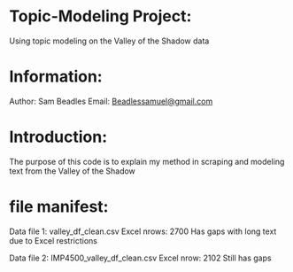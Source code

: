 # Topic-Modeling Project:
Using topic modeling on the Valley of the Shadow data

# Information:
Author: Sam Beadles
Email:  Beadlessamuel@gmail.com

# Introduction:
The purpose of this code is to explain my method in scraping and modeling text from the Valley of the Shadow


# file manifest:

Data file 1: valley_df_clean.csv
  Excel
  nrows: 2700
  Has gaps with long text due to Excel restrictions
  
Data file 2:  IMP4500_valley_df_clean.csv
  Excel
  nrow: 2102
  Still has gaps
  

